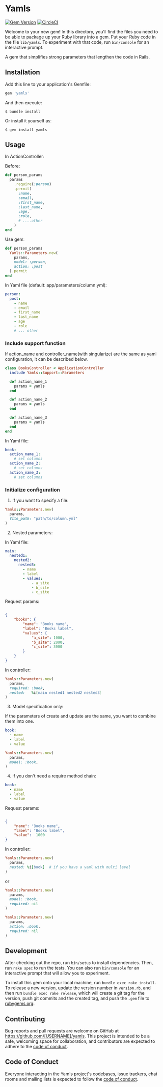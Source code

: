 # Yamls

[![Gem Version](https://badge.fury.io/rb/yamls.svg)](https://badge.fury.io/rb/yamls)
[![CircleCI](https://circleci.com/gh/TsuMakoto/yamls/tree/main.svg?style=svg)](https://circleci.com/gh/TsuMakoto/yamls/tree/main)

Welcome to your new gem! In this directory, you'll find the files you need to be able to package up your Ruby library into a gem. Put your Ruby code in the file `lib/yamls`. To experiment with that code, run `bin/console` for an interactive prompt.

A gem that simplifies strong parameters that lengthen the code in Rails.

## Installation

Add this line to your application's Gemfile:

```ruby
gem 'yamls'
```

And then execute:

    $ bundle install

Or install it yourself as:

    $ gem install yamls

## Usage

In ActionController:

Before:

```ruby
def person_params
  params
    .require(:person)
    .permit(
      :name,
      :email,
      :first_name,
      :last_name,
      :age,
      :role,
      # ....other
    )
end
```

Use gem:

```ruby
def person_params
  Yamls::Parameters.new(
    params,
    model: :person,
    action: :post
  ).permit
end
```

In Yaml file (default: app/parameters/column.yml):

```yml
person:
  post:
    - name
    - email
    - first_name
    - last_name
    - age
    - role
    # ... other
```

### Include support function

If action_name and controller_name(with singularize) are the same as yaml configuration, it can be described below.

```ruby
class BooksController < ApplicationController
  include Yamls::Support::Parameters

  def action_name_1
    params = yamls
  end

  def action_name_2
    params = yamls
  end

  def action_name_3
    params = yamls
  end
end
```

In Yaml file:

```yml
book:
  action_name_1:
    # set columns
  action_name_2:
    # set columns
  action_name_3:
    # set columns
```

### Initialize configuration

1) If you want to specify a file:

```ruby
Yamls::Parameters.new(
  params,
  file_path: "path/to/column.yml"
)

```

2) Nested parameters:

In Yaml file:

```yml
main:
  nested1:
    nested2:
      nested3:
        - name
        - label
        - values:
            - a_site
            - b_site
            - c_site
```

Request params:

```json

{
    "books": {
        "name": "Books name",
        "label": "Books label",
        "values": {
            "a_site": 1000,
            "b_site": 2000,
            "c_site": 3000
        }
    }
}

```

In controller:

```ruby
Yamls::Parameters.new(
  params,
  required: :book,
  nested:   %i[main nested1 nested2 nested3]
)

```

3) Model specification only:

If the parameters of create and update are the same, you want to combine them into one.

```yml
book:
  - name
  - label
  - value

```

```ruby
Yamls::Parameters.new(
  params,
  model: :book,
)

```

4) If you don't need a require method chain:

```yml
book:
  - name
  - label
  - value

```

Request params:

```json

{
    "name": "Books name",
    "label": "Books label",
    "value":  1000
}

```

In controller:

```ruby
Yamls::Parameters.new(
  params,
  nested: %i[book]  # if you have a yaml with multi level
)

```

or

```ruby
Yamls::Parameters.new(
  params,
  model: :book,
  required: nil
)

```

```ruby
Yamls::Parameters.new(
  params,
  action: :book,
  required: nil
)

```


## Development

After checking out the repo, run `bin/setup` to install dependencies. Then, run `rake spec` to run the tests. You can also run `bin/console` for an interactive prompt that will allow you to experiment.

To install this gem onto your local machine, run `bundle exec rake install`. To release a new version, update the version number in `version.rb`, and then run `bundle exec rake release`, which will create a git tag for the version, push git commits and the created tag, and push the `.gem` file to [rubygems.org](https://rubygems.org).

## Contributing

Bug reports and pull requests are welcome on GitHub at https://github.com/[USERNAME]/yamls. This project is intended to be a safe, welcoming space for collaboration, and contributors are expected to adhere to the [code of conduct](https://github.com/[USERNAME]/yamls/blob/master/CODE_OF_CONDUCT.md).

## Code of Conduct

Everyone interacting in the Yamls project's codebases, issue trackers, chat rooms and mailing lists is expected to follow the [code of conduct](https://github.com/[USERNAME]/yamls/blob/master/CODE_OF_CONDUCT.md).
